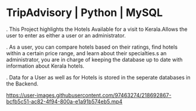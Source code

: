 # TripAdvisory | Python | MySQL
. This Project highlights the Hotels Available for a visit to Kerala.Allows the user to enter as either a user or an   administrator.

. As a user, you can compare hotels based on their ratings, find hotels within a certain price range, and learn about their specialties.s an administrator, you are in charge of keeping the database up to date with information about Kerala hotels.

. Data for a User as well as for Hotels is stored in the seperate databases in the Backend.



https://user-images.githubusercontent.com/97463274/218692867-bcfb5c51-ac82-4f94-800a-e1a91b574eb5.mp4

